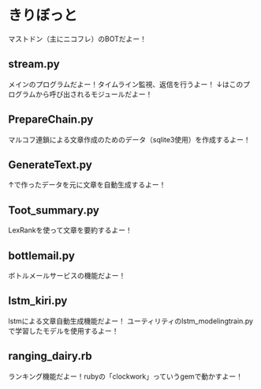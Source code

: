 # きりぼっと
マストドン（主にニコフレ）のBOTだよー！

## stream.py
メインのプログラムだよー！タイムライン監視、返信を行うよー！
↓はこのプログラムから呼び出されるモジュールだよー！

## PrepareChain.py
マルコフ連鎖による文章作成のためのデータ（sqlite3使用）を作成するよー！

## GenerateText.py
↑で作ったデータを元に文章を自動生成するよー！

## Toot_summary.py
LexRankを使って文章を要約するよー！

## bottlemail.py
ボトルメールサービスの機能だよー！

## lstm_kiri.py
lstmによる文章自動生成機能だよー！
ユーティリティのlstm_modelingtrain.pyで学習したモデルを使用するよー！

## ranging_dairy.rb
ランキング機能だよー！rubyの「clockwork」っていうgemで動かすよー！
